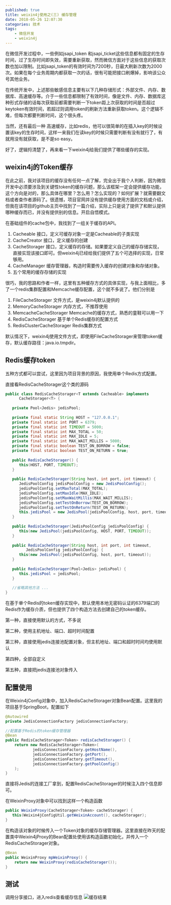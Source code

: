 ```yaml
---
published: true
title: weixin4j使用之(三) 缓存管理
date: 2018-05-26 12:07:30
categories: 技术
tags: 
    - 微信开发
    - weixin4j
---
```


在微信开发过程中，一些例如jsapi_token 和jsapi_ticket这些信息都有固定的生存时间，过了生存时间即失效，需要重新获取，然而微信方面对于这些信息的获取次数也加以限制。比如jsapi_token的有效时间为7200秒，日最大刷新次数为2000次。如果在每个业务周期内都获取一次的话，很有可能把接口刷爆掉，影响该公众号其他业务。

<!-- more -->

在传统开发中，上述那些敏感信息主要有以下几种存储形式：外部文件、内存、数据库、高速缓存等。介于一些信息都限制了有效时间，像是文件、内存、数据库这种形式存储的话每次获取前都需要判断一下token距上次获取的时间是否超过keytoken有效时间，若超过则调用token的刷新方法重新获取token。这个逻辑不难，但每次都要判断时间，这个很头疼。

当然，还有最后一种 高速缓存，比如redis，他可以很简单的在插入key的时候设置该key的生存时间，这样一来我们在读key的时候只需要判断有没有就行了，有就用没有就获取，是不是so easy。

好了，逻辑捋清楚了，再来看一下weixin4j给我们提供了哪些缓存的实现。

## weixin4j的Token缓存
在此之前，我对该项目的缓存没有任何一点了解，完全出于我个人判断，因为微信开发中必须要涉及到关键性token的缓存问题，那么该框架一定会提供缓存功能，这个方向是对的，那么具体在哪里？怎么用？怎么实现的？如何扩展？就需要翻文档或者查作者源码了。很遗憾，项目官网并没有提供缓存使用方面的文档或介绍，但我在该项目的github主页中找到了一篇介绍，实际上只是说了提供了和默认提供哪种缓存而已，并没有提供别的信息。开启自悟模式。

在基础组件的cache包中，我找到了一组关于缓存的API。

1. Cacheable
接口，定义可缓存对象一定是Cacheable的子类实现
2. CacheCreator
接口，定义缓存的创建
3. CacheStorager
接口，定义缓存的存储。如果要定义自己的缓存存储实现，直接实现该接口即可。但weixin4j已经给我们提供了五个可选择的实现，日常够用。
4. CacheManager
缓存管理器，构造时需要传入缓存的创建对象和存储对象。
5. 五个常用的缓存存储的实现

很巧，我的思路和作者一样，这里有五种缓存方式的具体实现，与我上面相比，多了一个redis集群配置和Memcache缓存配置，这个就不多说了。他们分别是

1. FileCacheStorager 文件方式，是weixin4j默认提供的
2. MemoryCacheStorager 内存方式，不推荐使用
3. MemcacheCacheStorager  Memcache的缓存方式，熟悉的童鞋可以用一下
4. RedisCacheStorager 基于单个Redis缓存的配置方式
5. RedisClusterCacheStorager  Redis集群方式

默认情况下，weixin4j使用文件方式，即使用FileCacheStorager来管理token缓存，默认缓存路径：java.io.tmpdir。

## Redis缓存token
五种方式都可以尝试，这里因为项目背景的原因，我使用单个Redis方式配置。

直接看RedisCacheStorager这个类的源码

```java
public class RedisCacheStorager<T extends Cacheable> implements
      CacheStorager<T> {
 
   private Pool<Jedis> jedisPool;
 
   private final static String HOST = "127.0.0.1";
   private final static int PORT = 6379;
   private final static int TIMEOUT = 5000;
   private final static int MAX_TOTAL = 50;
   private final static int MAX_IDLE = 5;
   private final static int MAX_WAIT_MILLIS = 5000;
   private final static boolean TEST_ON_BORROW = false;
   private final static boolean TEST_ON_RETURN = true;
 
   public RedisCacheStorager() {
      this(HOST, PORT, TIMEOUT);
   }
 
   public RedisCacheStorager(String host, int port, int timeout) {
      JedisPoolConfig jedisPoolConfig = new JedisPoolConfig();
      jedisPoolConfig.setMaxTotal(MAX_TOTAL);
      jedisPoolConfig.setMaxIdle(MAX_IDLE);
      jedisPoolConfig.setMaxWaitMillis(MAX_WAIT_MILLIS);
      jedisPoolConfig.setTestOnBorrow(TEST_ON_BORROW);
      jedisPoolConfig.setTestOnReturn(TEST_ON_RETURN);
      this.jedisPool = new JedisPool(jedisPoolConfig, host, port, timeout);
   }
 
   public RedisCacheStorager(JedisPoolConfig jedisPoolConfig) {
      this(new JedisPool(jedisPoolConfig, HOST, PORT, TIMEOUT));
   }
 
   public RedisCacheStorager(String host, int port, int timeout,
         JedisPoolConfig jedisPoolConfig) {
      this(new JedisPool(jedisPoolConfig, host, port, timeout));
   }
 
   public RedisCacheStorager(Pool<Jedis> jedisPool) {
      this.jedisPool = jedisPool;
   }
   
   //省略其他方法 ... 
}
```
在基于单个Redis的token缓存实现中，默认使用本地无密码认证的6379端口的Redis作为缓存介质，但也提供了四个构造方法去创建自己的token缓存。

第一种，直接使用默认的方式，不多说

第二种，使用主机地址、端口、超时时间配置

第三种，直接使用jedis连接池配置对象，但主机地址、端口和超时时间均使用默认

第四种，全部自定义

第五种，直接把jedis连接池对象传入

## 配置使用

在Weixin4jConfig对象中，加入RedisCacheStorager对象Bean配置。这里我的项目基于SpringBoot，配置如下
```java
@Autowired
private JedisConnectionFactory jedisConnectionFactory;
 
//配置基于Redis的token缓存管理器
@Bean
public RedisCacheStorager<Token> redisCacheStorager() {
    return new RedisCacheStorager<Token>(
            jedisConnectionFactory.getHostName(),
            jedisConnectionFactory.getPort(),
            jedisConnectionFactory.getTimeout(),
            jedisConnectionFactory.getPoolConfig()
    );
}
```

直接将Jedis的连接工厂拿到，配置RedisCacheStorager的时候注入四个信息即可。

在WeixinProxy对象中可以找到这样一个构造函数

```java
public WeixinProxy(CacheStorager<Token> cacheStorager) {
   this(Weixin4jConfigUtil.getWeixinAccount(), cacheStorager);
}
```
在构造该对象的时候传入一个Token对象的缓存存储管理器。这里直接在昨天的配置类中Weixin4jProxy的Bean配置处使用该构造函数初始化，并传入一个RedisCacheStorager对象。
```java
@Bean
public WeixinProxy mpWeixinProxy() {
    return new WeixinProxy(redisCacheStorager());
}
```

## 测试
调用分享接口，进入redis查看缓存信息
![缓存结果](/images/WX20170118-000011@2x.png)
